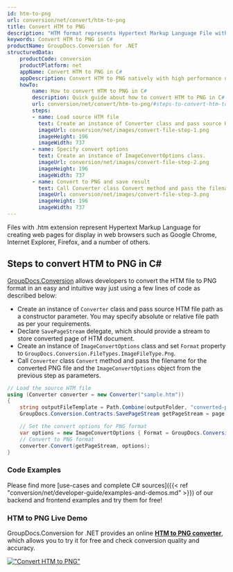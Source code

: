 ```yaml
---
id: htm-to-png
url: conversion/net/convert/htm-to-png
title: Convert HTM to PNG
description: "HTM format represents Hypertext Markup Language File with .htm extension. Learn how to convert HTM to PNG file programmatically in C# language using GroupDocs.Conversion for .NET library."
keywords: Convert HTM to PNG in C#
productName: GroupDocs.Conversion for .NET
structuredData:
    productCode: conversion
    productPlatform: net
    appName: Convert HTM to PNG in C#
    appDescription: Convert HTM to PNG natively with high performance using C# language and server side GroupDocs.Conversion for .NET APIs, without the use of any software like Microsoft or Open Office.
    howTo:
        name: How to convert HTM to PNG in C# 
        description: Quick guide about how to convert HTM to PNG in C# with high performance and accuracy.
        url: conversion/net/convert/htm-to-png/#steps-to-convert-htm-to-png-in-c
        steps:
        - name: Load source HTM file 
          text: Create an instance of Converter class and pass source HTM file path as a constructor parameter. You may specify absolute or relative file path as per your requirements. 
          imageUrl: conversion/net/images/convert-file-step-1.png
          imageHeight: 196
          imageWidth: 737
        - name: Specify convert options 
          text: Create an instance of ImageConvertOptions class.
          imageUrl: conversion/net/images/convert-file-step-2.png
          imageHeight: 196
          imageWidth: 737
        - name: Convert to PNG and save result 
          text: Call Converter class Convert method and pass the filename for the converted HTML file and the ImageConvertOptions object from the previous step as parameters.
          imageUrl: conversion/net/images/convert-file-step-3.png
          imageHeight: 196
          imageWidth: 737
---
```


Files with .htm extension represent Hypertext Markup Language for creating web pages for display in web browsers such as Google Chrome, Internet Explorer, Firefox, and a number of others.

## Steps to convert HTM to PNG in C#

[GroupDocs.Conversion](https://products.groupdocs.com/conversion/net) allows developers to convert the HTM file to PNG format in an easy and intuitive way just using a few lines of code as described below:

* Create an instance of `Converter` class and pass source HTM file path as a constructor parameter. You may specify absolute or relative file path as per your requirements. 
* Declare `SavePageStream` delegate, which should provide a stream to store converted page of HTM document.
* Create an instance of `ImageConvertOptions` class and set `Format` property to `GroupDocs.Conversion.FileTypes.ImageFileType.Png`.
* Call `Converter` class `Convert` method and pass the filename for the converted PNG file and the `ImageConvertOptions` object from the previous step as parameters.

```csharp
// Load the source HTM file
using (Converter converter = new Converter("sample.htm"))
{
    string outputFileTemplate = Path.Combine(outputFolder, "converted-page-{0}.png");
    GroupDocs.Conversion.Contracts.SavePageStream getPageStream = page => new FileStream(string.Format(outputFileTemplate, page), FileMode.Create);

    // Set the convert options for PNG format
    var options = new ImageConvertOptions { Format = GroupDocs.Conversion.FileTypes.ImageFileType.Png };   
    // Convert to PNG format
    converter.Convert(getPageStream, options);
}
```

### Code Examples

Please find more [use-cases and complete C# sources]({{< ref "conversion/net/developer-guide/examples-and-demos.md" >}}) of our backend and frontend examples and try them for free!

### HTM to PNG Live Demo

GroupDocs.Conversion for .NET provides an online [**HTM to PNG converter**](https://products.groupdocs.app/conversion/htm-to-png), which allows you to try it for free and check conversion quality and accuracy.

[!["Convert HTM to PNG"](conversion/net/images/convert-to-png/convert-htm-to-png.png)](https://products.groupdocs.app/conversion/htm-to-png)